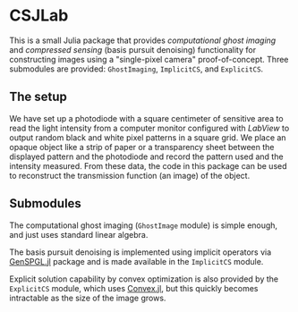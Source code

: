 # CSJLab

This is a small Julia package that provides *computational ghost imaging* and
*compressed sensing* (basis pursuit denoising) functionality for constructing
images using a "single-pixel camera" proof-of-concept. Three submodules are
provided: `GhostImaging`, `ImplicitCS`, and `ExplicitCS`.

## The setup

We have set up a photodiode with a square centimeter of sensitive area to read
the light intensity from a computer monitor configured with *LabView* to output
random black and white pixel patterns in a square grid. We place an opaque
object like a strip of paper or a transparency sheet between the displayed
pattern and the photodiode and record the pattern used and the intensity
measured. From these data, the code in this package can be used to reconstruct
the transmission function (an image) of the object.

## Submodules

The computational ghost imaging (`GhostImage` module) is simple enough, and just
uses standard linear algebra.

The basis pursuit denoising is implemented using implicit operators via
[GenSPGL.jl](https://github.com/slimgroup/GenSPGL.jl) package and is made
available in the `ImplicitCS` module.

Explicit solution capability by convex optimization is also provided by the
`ExplicitCS` module, which uses
[Convex.jl](https://github.com/JuliaOpt/Convex.jl), but this quickly becomes
intractable as the size of the image grows.

